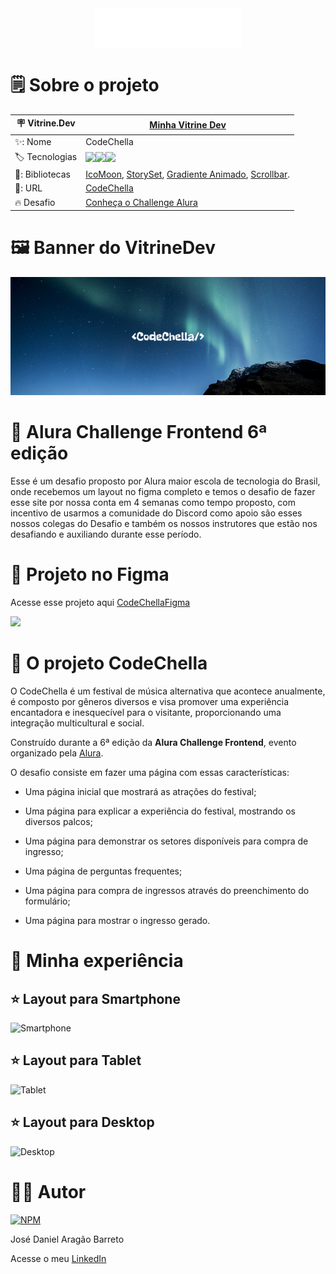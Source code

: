 
<div align="center">
<img align="center" src="https://github.com/DanielBarret0/codeChella/blob/main/img/Logo1%201.png">
</div>

# 🗒️ Sobre o projeto

| 🪧 Vitrine.Dev |  [Minha Vitrine Dev](https://cursos.alura.com.br/vitrinedev/danielbarreto)   |
| -------------  | --- |
| ✨: Nome        | CodeChella
| 🏷️ Tecnologias | <img src="https://img.shields.io/badge/HTML5-E34F26?style=for-the-badge&logo=html5&logoColor=white"><img src="https://img.shields.io/badge/CSS3-1572B6?style=for-the-badge&logo=css3&logoColor=white"><img src="https://img.shields.io/badge/JavaScript-F7DF1E?style=for-the-badge&logo=javascript&logoColor=black">
  | 🎇: Bibliotecas |  [IcoMoon](https://icomoon.io/), [StorySet](https://storyset.com/), [Gradiente Animado](https://www.gradient-animator.com/), [Scrollbar](https://www.cssportal.com/css-scrollbar-generator/).
| 🚀: URL         | [CodeChella](https://codechella-challenge-6.bohr.io/)
| 🔥 Desafio     | [Conheça o Challenge Alura](https://www.alura.com.br/challenges/front-end-6?host=https://cursos.alura.com.br)
<!-- Inserir imagem com a #vitrinedev ao final do link -->

# 🖼️ Banner do VitrineDev
<div align="center">

<img src="https://github.com/DanielBarret0/codeChella/blob/main/gif-banner/banner.png#vitrinedev">
</div>

# 💪 Alura Challenge Frontend 6ª edição

Esse é um desafio proposto por Alura maior escola de tecnologia do Brasil, onde recebemos um layout no figma completo e temos o desafio de fazer esse site por nossa conta em 4 semanas como tempo proposto, com incentivo de usarmos a comunidade do Discord como apoio são esses nossos colegas do Desafio e também os nossos instrutores que estão nos desafiando e auxiliando durante esse período.

# 🎨 Projeto no Figma
Acesse esse projeto aqui [CodeChellaFigma](https://www.figma.com/file/qPOKG4SBvOEV6oDk9YtI66/CodeChella-%7C-Challenge-I---Front-end-2023-(Copy)?t=H1MuZbeodBFfxbGM-6)

<img src="https://github.com/DanielBarret0/codeChella/blob/main/gif-banner/figma-layout-1.gif">

# 📑 O projeto CodeChella

O CodeChella é um festival de música alternativa que acontece anualmente, é composto por gêneros diversos e visa promover uma experiência encantadora e inesquecível para o visitante, proporcionando uma integração multicultural e social.

Construído durante a 6ª edição da **Alura Challenge Frontend**, evento organizado pela [Alura](https://www.alura.com.br/).

O desafio consiste em fazer uma página com essas características:

- Uma página inicial que mostrará as atrações do festival;

- Uma página para explicar a experiência do festival, mostrando os diversos palcos;

- Uma página para demonstrar os setores disponíveis para compra de ingresso;

- Uma página de perguntas frequentes;

- Uma página para compra de ingressos através do preenchimento do formulário;

- Uma página para mostrar o ingresso gerado.

# 🤯 Minha experiência

## ⭐ Layout para Smartphone 
![Smartphone](https://github.com/DanielBarret0/codeChella/blob/main/gif-banner/codechella-mobile.gif)

## ⭐ Layout para Tablet
![Tablet]()

## ⭐ Layout para Desktop
![Desktop](https://github.com/DanielBarret0/codeChella/blob/main/gif-banner/codechella-desktop%20(1).gif)

# 🙋‍♂️ Autor

[![NPM](https://img.shields.io/npm/l/react)](https://github.com/DanielBarret0/codeChella/blob/main/LICENSE.md)

José Daniel Aragão Barreto

Acesse o meu [LinkedIn](https://www.linkedin.com/in/daniel-barreto-1b763216a/)
